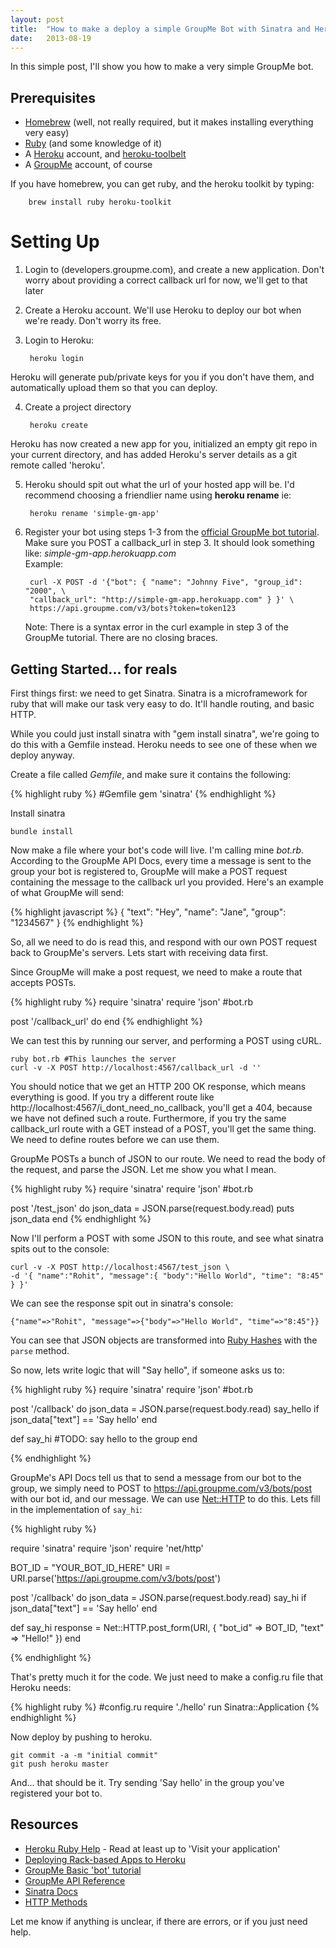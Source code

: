 ```yaml
---
layout: post
title:  "How to make a deploy a simple GroupMe Bot with Sinatra and Heroku"
date:   2013-08-19
---
```


In this simple post, I'll show you how to make a very simple GroupMe bot.

Prerequisites
-------------
* [Homebrew](http://www.brew.sh) (well, not really required, but it makes installing everything very easy)
* [Ruby](http://www.ruby-lang.org/en/) (and some knowledge of it)
* A [Heroku](http://www.heroku.com) account, and [heroku-toolbelt](https://toolbelt.heroku.com/)
* A [GroupMe](http://groupme.com) account, of course

If you have homebrew, you can get ruby, and the heroku toolkit by typing:

        brew install ruby heroku-toolkit

Setting Up
==========
1. Login to (developers.groupme.com), and create a new application.
Don't worry about providing a correct callback url for now, we'll get to 
that later

2. Create a Heroku account. We'll use Heroku to deploy our bot when
we're ready. Don't worry its free. 

3. Login to Heroku:
  
		heroku login

Heroku will generate pub/private keys for you if you don't have them, and automatically upload them
so that you can deploy.

4. Create a project directory

        heroku create

Heroku has now created a new app for you, initialized an empty git repo in your current directory, and has added
Heroku's server details as a git remote called 'heroku'.

5. Heroku should spit out what the url of your hosted app will be. I'd recommend choosing a friendlier name using
**heroku rename** ie:

        heroku rename 'simple-gm-app'

6. Register your bot using steps 1-3 from the [official GroupMe bot tutorial](https://dev.groupme.com/tutorials/bots).
   Make sure you POST a callback_url in step 3. It should look something like: *simple-gm-app.herokuapp.com*   
   Example: 

        curl -X POST -d '{"bot": { "name": "Johnny Five", "group_id": "2000", \
        "callback_url": "http://simple-gm-app.herokuapp.com" } }' \
        https://api.groupme.com/v3/bots?token=token123

   Note: There is a syntax error in the curl example in step 3 of the GroupMe tutorial. There are no closing 
   braces.

Getting Started... for reals
----------------------------

First things first: we need to get Sinatra. Sinatra is a microframework for ruby 
that will make our task very easy to do. It'll handle routing, and basic HTTP.

While you could just install sinatra with "gem install sinatra", we're going to 
do this with a Gemfile instead. Heroku needs to see one of these when we deploy anyway.

Create a file called *Gemfile*, and make sure it contains the following:

{% highlight ruby %}
#Gemfile
gem 'sinatra' 
{% endhighlight %}

Install sinatra

    bundle install 

Now make a file where your bot's code will live. I'm calling mine *bot.rb*.
According to the GroupMe API Docs, every time a message is sent to the group your bot 
is registered to, GroupMe will make a POST request containing the message to the callback url you provided.
Here's an example of what GroupMe will send:

{% highlight javascript %}
{
  "text": "Hey",
  "name": "Jane",
  "group": "1234567"
}
{% endhighlight %}

So, all we need to do is read this, and respond with our own POST request back to GroupMe's 
servers. Lets start with receiving data first.

Since GroupMe will make a post request, we need to make a route that accepts POSTs.

{% highlight ruby %}
require 'sinatra'
require 'json'
#bot.rb

post '/callback_url' do
end
{% endhighlight %}

We can test this by running our server, and performing a POST using cURL.

    ruby bot.rb #This launches the server
    curl -v -X POST http://localhost:4567/callback_url -d ''

You should notice that we get an HTTP 200 OK response, which means everything is good. If you try a different route
like http://localhost:4567/i_dont_need_no_callback, you'll get a 404, because we have not defined such a route. Furthermore, if you try the same 
callback_url route with a GET instead of a POST, you'll get the same thing. We need to define routes before we can use them.

GroupMe POSTs a bunch of JSON to our route. We need to read the body of the request, and parse the JSON. 
Let me show you what I mean. 

{% highlight ruby %}
require 'sinatra'
require 'json'
#bot.rb

post '/test_json' do
    json_data = JSON.parse(request.body.read)
    puts json_data
end
{% endhighlight %}

Now I'll perform a POST with some JSON to this route, and see what sinatra spits out to the console:

    curl -v -X POST http://localhost:4567/test_json \
    -d '{ "name":"Rohit", "message":{ "body":"Hello World", "time": "8:45" } }'

We can see the response spit out in sinatra's console:

    {"name"=>"Rohit", "message"=>{"body"=>"Hello World", "time"=>"8:45"}}

You can see that JSON objects are transformed into [Ruby Hashes](http://www.ruby-doc.org/core-2.0/Hash.html) with the `parse` method. 

So now, lets write logic that will "Say hello", if someone asks us to:

{% highlight ruby %}
require 'sinatra'
require 'json'
#bot.rb

post '/callback' do
    json_data = JSON.parse(request.body.read)
    say_hello if json_data["text"] == 'Say hello'
end

def say_hi
    #TODO: say hello to the group
end

{% endhighlight %}

GroupMe's API Docs tell us that to send a message from our bot to the group,
we simply need to POST to https://api.groupme.com/v3/bots/post with our bot id,
and our message. We can use [Net::HTTP](http://ruby-doc.org/stdlib-2.0/libdoc/net/http/rdoc/Net/HTTP.html) to do this.
Lets fill in the implementation of `say_hi`:

{% highlight ruby %}

require 'sinatra'
require 'json'
require 'net/http'

BOT_ID = "YOUR_BOT_ID_HERE"
URI = URI.parse('https://api.groupme.com/v3/bots/post')

post '/callback' do
    json_data = JSON.parse(request.body.read)
    say_hi if json_data["text"] == 'Say hello'
end

def say_hi
    response = Net::HTTP.post_form(URI, { "bot_id" => BOT_ID, "text" => "Hello!" })
end

{% endhighlight %}

That's pretty much it for the code. We just need to make a config.ru file that Heroku needs:

{% highlight ruby %}
#config.ru
require './hello'
run Sinatra::Application
{% endhighlight %}

Now deploy by pushing to heroku. 

    git commit -a -m "initial commit"
    git push heroku master

And... that should be it. Try sending 'Say hello' in the group you've registered your bot to.

Resources
---------

* [Heroku Ruby Help](https://devcenter.heroku.com/articles/ruby) - Read at least up to 'Visit your application'
* [Deploying Rack-based Apps to Heroku](https://devcenter.heroku.com/articles/rack)
* [GroupMe Basic 'bot' tutorial](https://dev.groupme.com/tutorials/bots)
* [GroupMe API Reference](https://dev.groupme.com/docs/v3)
* [Sinatra Docs](http://www.sinatrarb.com/intro.html)
* [HTTP Methods](http://en.wikipedia.org/wiki/Hypertext_Transfer_Protocol#Request_methods)

Let me know if anything is unclear, if there are errors, or if you just need help.
